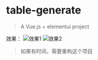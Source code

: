 # table-generate

> A Vue.js + elementui project

效果：
![效果1](./result/form-generate-001.gif)
![效果2](./result/form-generate-002.gif)

> 如果有时间，需要重构这个项目
